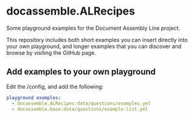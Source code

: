 # docassemble.ALRecipes

Some playground examples for the Document Assembly Line project.

This repository includes both short examples you can insert directly into
your own playground, and longer examples that you can discover and browse
by visiting the GitHub page.

## Add examples to your own playground

Edit the /config, and add the following: 

```yaml
playground examples:
  - docassemble.ALRecipes:data/questions/examples.yml
  - docassemble.base:data/questions/example-list.yml  
```

